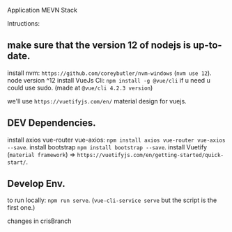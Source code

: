 Application MEVN Stack

Intructions:

## make sure that the version 12 of nodejs is up-to-date.

install nvm: `https://github.com/coreybutler/nvm-windows` (`nvm use 12`).
node version ^12
install VueJs Cli: `npm install -g @vue/cli` if u need u could use sudo. (made at `@vue/cli 4.2.3 version`)

we'll use `https://vuetifyjs.com/en/` material design for vuejs.


## DEV Dependencies.

install axios vue-router vue-axios: `npm install axios vue-router vue-axios --save`.
install bootstrap `npm install bootstrap --save`.
install Vuetify (`material framework`) => `https://vuetifyjs.com/en/getting-started/quick-start/`.

## Develop Env.
to run locally: `npm run serve`. (`vue-cli-service serve` but the script is the first one.)

changes in crisBranch
